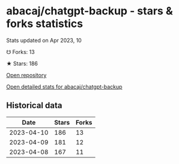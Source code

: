 # abacaj/chatgpt-backup - stars & forks statistics

Stats updated on Apr 2023, 10

☋ Forks: 13

★ Stars: 186

[Open repository](https://github.com/abacaj/chatgpt-backup)

[Open detailed stats for abacaj/chatgpt-backup](https://reviewgithub.com/rep/abacaj/chatgpt-backup)

## Historical data
| Date | Stars | Forks |
|------|-------|-------|
| 2023-04-10 | 186 | 13 | 
| 2023-04-09 | 181 | 12 | 
| 2023-04-08 | 167 | 11 | 

